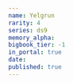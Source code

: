 ```yaml
---
name: Yelgrun
rarity: 4
series: ds9
memory_alpha:
bigbook_tier: -1
in_portal: true
date:
published: true
---
```



